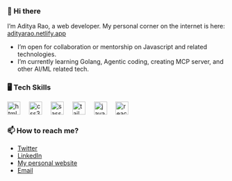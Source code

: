 ### 👋 Hi there

I’m Aditya Rao, a web developer. My personal corner on the internet is here: [adityarao.netlify.app](https://adityarao.netlify.app/)

*   I’m open for collaboration or mentorship on Javascript and related technologies.
*   I’m currently learning Golang, Agentic coding, creating MCP server, and other AI/ML related tech.

### 🖥 Tech Skills

<div align="left">
  <img src="https://cdn.jsdelivr.net/gh/devicons/devicon/icons/html5/html5-original.svg" height="30" alt="html5 logo"  />
  <img width="12" />
  <img src="https://cdn.jsdelivr.net/gh/devicons/devicon/icons/css3/css3-original.svg" height="30" alt="css3 logo"  />
  <img width="12" />
  <img src="https://cdn.jsdelivr.net/gh/devicons/devicon/icons/sass/sass-original.svg" height="30" alt="sass logo"  />
  <img width="12" />
  <img src="https://cdn.simpleicons.org/tailwindcss/06B6D4" height="30" alt="tailwindcss logo"  />
  <img width="12" />
  <img src="https://cdn.jsdelivr.net/gh/devicons/devicon/icons/javascript/javascript-original.svg" height="30" alt="javascript logo"  />
  <img width="12" />
  <img src="https://cdn.jsdelivr.net/gh/devicons/devicon/icons/react/react-original.svg" height="30" alt="react logo"  />
</div>

### 📫 How to reach me?
- [Twitter](https://twitter.com/thisisadityarao) 
- [LinkedIn](https://www.linkedin.com/in/thisisadityarao/) 
- [My personal website](https://adityarao.netlify.app/)
- <a href="mailto:dev.adityarao@gmail.com">Email</a>
